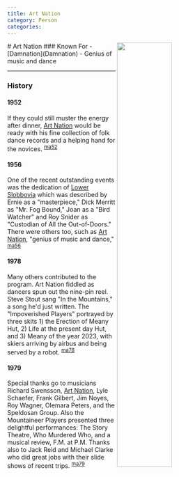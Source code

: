 ```yaml
---
title: Art Nation
category: Person
categories:
---
```

<img src="img/2000_-Art-Nation.jpeg" style="width: 50%;" align="right">
# Art Nation
### Known For
- [Damnation](Damnation)
- Genius of music and dance

---
### History
#### 1952

If they could still muster the energy after dinner, [Art Nation](Art-Nation) would be ready with his fine collection of folk dance records and a helping hand for the novices. <sup>[ma52][]</sup>

#### 1956

One of the recent outstanding events was the dedication of [Lower Slobbovia](Lower-Slobbovia) which was described by Ernie as a "masterpiece," Dick Merritt as "Mr. Fog Bound," Joan as a "Bird Watcher" and Roy Snider as "Custodian of All the Out-of-Doors." There were others too, such as [Art Nation](Art-Nation), "genius of music and dance," <sup>[ma56][]</sup>

#### 1978

Many others contributed to the program. Art Nation fiddled as dancers spun out the nine-pin reel. Steve Stout sang "In the Mountains," a song he'd just written. The "Impoverished Players" portrayed by three skits 1) the Erection of Meany Hut, 2) Life at the present day Hut, and 3) Meany of the year 2023, with skiers arriving by airbus and being served by a robot. <sup>[ma78][]</sup>

#### 1979

Special thanks go to musicians Richard Swensson, [Art Nation](Art-Nation), Lyle Schaefer, Frank Gilbert, Jim Noyes, Roy Wagner, Olemara Peters, and the Speldosan Group. Also the Mountaineer Players presented three delightful performances: The Story Theatre, Who Murdered Who, and a musical review, F.M. at P.M. Thanks also to Jack Reid and Michael Clarke who did great jobs with their slide shows of recent trips. <sup>[ma79][]</sup>

[ma52]: Mountaineer-Annual#1952
[ma56]: Mountaineer-Annual#1956
[ma78]: Mountaineer-Annual#1978
[ma79]: Mountaineer-Annual#1979
